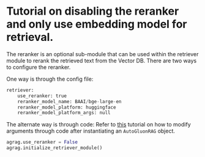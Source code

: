 # Tutorial on disabling the reranker and only use embedding model for retrieval.

The reranker is an optional sub-module that can be used within the retriever module to rerank the retrieved text from the Vector DB.
There are two ways to configure the reranker.

One way is through the config file:
```python
retriever:
    use_reranker: true
    reranker_model_name: BAAI/bge-large-en
    reranker_model_platform: huggingface
    reranker_model_platform_args: null
```

The alternate way is through code:
Refer to [this](https://github.com/autogluon/autogluon-rag/tree/main/documentation/tutorials/general/setting_parameters.md) tutorial on how to modify arguments through code after instantiating an  `AutoGluonRAG` object.
```python
agrag.use_reranker = False
agrag.initialize_retriever_module()
```
